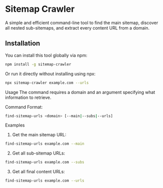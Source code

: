 # Sitemap Crawler

A simple and efficient command-line tool to find the main sitemap, discover all nested sub-sitemaps, and extract every content URL from a domain.

## Installation

You can install this tool globally via npm:

```bash
npm install -g sitemap-crawler
```
Or run it directly without installing using npx:

```bash
npx sitemap-crawler example.com --urls
```
Usage
The command requires a domain and an argument specifying what information to retrieve.

Command Format:

```bash
find-sitemap-urls <domain> [--main|--subs|--urls]
```
Examples
1. Get the main sitemap URL:

```bash
find-sitemap-urls example.com --main
```

2. Get all sub-sitemap URLs:

```bash
find-sitemap-urls example.com --subs
```

3. Get all final content URLs:

```bash
find-sitemap-urls example.com --urls
```

